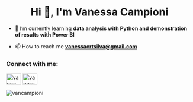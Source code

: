 <h1 align="center">Hi 👋, I'm Vanessa Campioni</h1>

- 🌱 I’m currently learning **data analysis with Python and demonstration of results with Power BI**

- 📫 How to reach me **vanessacrtsilva@gmail.com**

<h3 align="left">Connect with me:</h3>
<p align="left">
<a href="https://linkedin.com/in/vancampioni" target="blank"><img align="center" src="https://raw.githubusercontent.com/rahuldkjain/github-profile-readme-generator/master/src/images/icons/Social/linked-in-alt.svg" alt="vancampioni" height="30" width="40" /></a>
<a href="https://kaggle.com/vanessacampioni" target="blank"><img align="center" src="https://raw.githubusercontent.com/rahuldkjain/github-profile-readme-generator/master/src/images/icons/Social/kaggle.svg" alt="vanessacampioni" height="30" width="40" /></a>
</p>


<p><img align="center" src="https://github-readme-stats.vercel.app/api/top-langs?username=vancampioni&show_icons=true&locale=en&layout=compact" alt="vancampioni" /></p>
